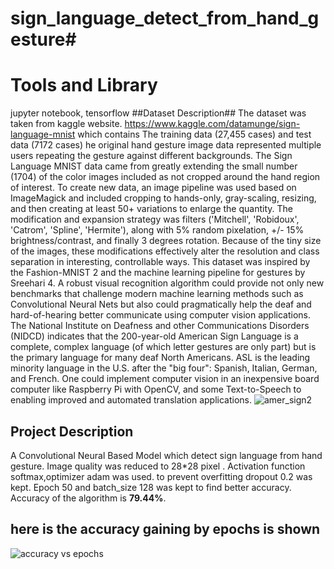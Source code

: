 # sign_language_detect_from_hand_gesture#
# Tools and Library #
jupyter notebook, tensorflow
##Dataset Description##
The dataset was taken from kaggle website. https://www.kaggle.com/datamunge/sign-language-mnist which contains The training data (27,455 cases) and test data (7172 cases)
he original hand gesture image data represented multiple users repeating the gesture against different backgrounds. The Sign Language MNIST data came from greatly extending the small number (1704) of the color images included as not cropped around the hand region of interest. To create new data, an image pipeline was used based on ImageMagick and included cropping to hands-only, gray-scaling, resizing, and then creating at least 50+ variations to enlarge the quantity. The modification and expansion strategy was filters ('Mitchell', 'Robidoux', 'Catrom', 'Spline', 'Hermite'), along with 5% random pixelation, +/- 15% brightness/contrast, and finally 3 degrees rotation. Because of the tiny size of the images, these modifications effectively alter the resolution and class separation in interesting, controllable ways.
This dataset was inspired by the Fashion-MNIST 2 and the machine learning pipeline for gestures by Sreehari 4.
A robust visual recognition algorithm could provide not only new benchmarks that challenge modern machine learning methods such as Convolutional Neural Nets but also could pragmatically help the deaf and hard-of-hearing better communicate using computer vision applications. The National Institute on Deafness and other Communications Disorders (NIDCD) indicates that the 200-year-old American Sign Language is a complete, complex language (of which letter gestures are only part) but is the primary language for many deaf North Americans. ASL is the leading minority language in the U.S. after the "big four": Spanish, Italian, German, and French. One could implement computer vision in an inexpensive board computer like Raspberry Pi with OpenCV, and some Text-to-Speech to enabling improved and automated translation applications.
![amer_sign2](https://user-images.githubusercontent.com/23102524/56342884-07e9b680-61db-11e9-9a9c-b2819e9318c6.png)

## Project Description ##
A Convolutional Neural Based Model which detect sign language from hand gesture. Image quality was reduced to 28*28 pixel . Activation function softmax,optimizer adam was used. to prevent overfitting dropout 0.2 was kept. Epoch 50 and batch_size 128 was kept to find better accuracy.
Accuracy of the algorithm is **79.44%**.
## here is the accuracy gaining by epochs is shown ##
![accuracy vs epochs](https://user-images.githubusercontent.com/23102524/56343429-8e52c800-61dc-11e9-83ed-d1146dfe063f.JPG)

